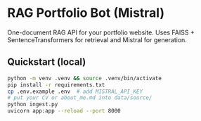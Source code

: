 # RAG Portfolio Bot (Mistral)

One-document RAG API for your portfolio website. Uses FAISS + SentenceTransformers for retrieval and Mistral for generation.

## Quickstart (local)
```bash
python -m venv .venv && source .venv/bin/activate
pip install -r requirements.txt
cp .env.example .env  # add MISTRAL_API_KEY
# put your CV or about_me.md into data/source/
python ingest.py
uvicorn app:app --reload --port 8000
